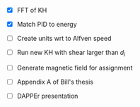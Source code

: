- [x] FFT of KH
- [x] Match PID to energy
- [ ] Create units wrt to Alfven speed
- [ ] Run new KH with shear larger than $d_i$
- [ ] Generate magnetic field for assignment
- [ ] Appendix A of Bill's thesis
- [ ] DAPPEr presentation

